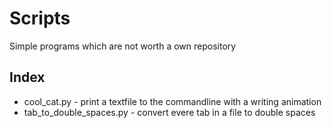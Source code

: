 # Scripts
Simple programs which are not worth a own repository

## Index
 - cool_cat.py - print a textfile to the commandline with a writing animation
 - tab_to_double_spaces.py - convert evere tab in a file to double spaces
